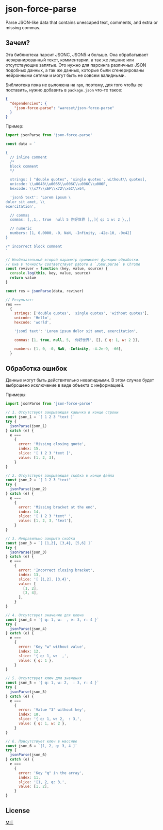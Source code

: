 # json-force-parse

Parse JSON-like data that contains unescaped text, comments, and extra or missing commas.

## Зачем?

Эта библиотека парсит JSONC, JSON5 и больше. Она обрабатывает неэкранированный текст, комментарии, а так же лишние или отсутствующие запятые. Это нужно для парсинга различных JSON подобных данных, а так же данных, которые были сгенерированы нейронными сетями и могут быть не совсем валидными.

Библиотека пока не выложена на `npm`, поэтому, для того чтобы ее поставить, нужно добавить в `package.json` что-то такое:

```json
{
  "dependencies": {
    "json-force-parse": "wareset/json-force-parse"
  }
}
```

Пример:

```js
import jsonParse from 'json-force-parse'

const data = `

{
  // inline comment
  /*
  block comment
  */

  strings: [ "double quotes", 'single quotes', without\\ quotes],
  unicode: \\u0048\\u0065\\u006C\\u006C\\u006F,
  hexcode: \\x77\\x6F\\x72\\x6C\\x64,

  'json5 text': 'Lorem ipsum \
dolor sit amet, \\
exercitation',

  // commas
  commas: [,,1,, true  null 5 你好世界 [,,]{ q: 1 w: 2 },,]

  // numeric
  numbers: [1, 0.0000, -0, NaN, -Infinity, -42e-10, -0x42]
}

/* incorrect block comment
`

// Необязательный второй параметр принимает функцию обработки.
// Она в точности соответствует работе в `JSON.parse` в Chrome
const reviver = function (key, value, source) {
  console.log(this, key, value, source)
  return value
}

const res = jsonParse(data, reviver)

// Результат:
res ===
  {
    strings: ['double quotes', 'single quotes', 'without quotes'],
    unicode: 'Hello',
    hexcode: 'world',

    'json5 text': 'Lorem ipsum dolor sit amet, exercitation',

    commas: [1, true, null, 5, '你好世界', [], { q: 1, w: 2 }],

    numbers: [1, 0, -0, NaN, -Infinity, -4.2e-9, -66],
  }
```

## Обработка ошибок

Данные могут быть действительно невалидными. В этом случае будет выброшено исключение в виде объекта с информацией.

Примеры:

```js
import jsonParse from 'json-force-parse'

// 1. Отсутствуют закрывающая кавычка в конце строки
const json_1 = `[ 1 2 3 "text ]`
try {
  jsonParse(json_1)
} catch (e) {
  e ===
    {
      error: 'Missing closing quote',
      index: 15,
      slice: '[ 1 2 3 "text ]',
      value: [1, 2, 3],
    }
}

// 2. Отсутствуют закрывающая скобка в конце файла
const json_2 = `[ 1 2 3 "text"  `
try {
  jsonParse(json_2)
} catch (e) {
  e ===
    {
      error: 'Missing bracket at the end',
      index: 14,
      slice: '[ 1 2 3 "text" ',
      value: [1, 2, 3, 'text'],
    }
}

// 3. Неправильно закрыта скобка
const json_3 = `[ [1,2], [3,4}, [5,6] ]`
try {
  jsonParse(json_3)
} catch (e) {
  e ===
    {
      error: 'Incorrect closing bracket',
      index: 13,
      slice: '[ [1,2], [3,4}',
      value: [
        [1, 2],
        [3, 4],
      ],
    }
}

// 4. Отсутствует значение для ключа
const json_4 = `{ q: 1, w:  , e: 3, r: 4 }`
try {
  jsonParse(json_4)
} catch (e) {
  e ===
    {
      error: 'Key "w" without value',
      index: 12,
      slice: '{ q: 1, w:  ,',
      value: { q: 1 },
    }
}

// 5. Отсутствует ключ для значения
const json_5 = `{ q: 1, w: 2,  : 3, r: 4 }`
try {
  jsonParse(json_5)
} catch (e) {
  e ===
    {
      error: 'Value "3" without key',
      index: 18,
      slice: '{ q: 1, w: 2,  : 3,',
      value: { q: 1, w: 2 },
    }
}

// 6. Присутствует ключ в массиве
const json_6 = `[1, 2, q: 3, 4 ]`
try {
  jsonParse(json_6)
} catch (e) {
  e ===
    {
      error: 'Key "q" in the array',
      index: 11,
      slice: '[1, 2, q: 3,',
      value: [1, 2],
    }
}
```

## License

[MIT](LICENSE)
